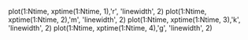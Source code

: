 plot(1:Ntime, xptime(1:Ntime, 1),'r', 'linewidth', 2)
plot(1:Ntime, xptime(1:Ntime, 2),'m', 'linewidth', 2)
plot(1:Ntime, xptime(1:Ntime, 3),'k', 'linewidth', 2)
plot(1:Ntime, xptime(1:Ntime, 4),'g', 'linewidth', 2)